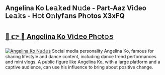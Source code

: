 ## Angelina Ko Le𝚊𝚔ed N𝚞𝚍e - Part-Aaz Vi𝚍eo Le𝚊𝚔s - H𝚘t O𝚗lyf𝚊ns Ph𝚘tos X3xFQ

# <h2><a href="http://hf5cttc.feru.top/?c=Angelina+Ko">🔗 👉 🔴 Angelina Ko Vi𝚍𝚎o Ph𝚘t𝚘𝚜</a></h2>

[![Angelina Ko Nu𝚍𝚎s](https://i.imgur.com/0TWrTi3.gif)](http://hf5cttc.feru.top/?c=Angelina+Ko)
Social media personality Angelina Ko, famous for sharing lifestyle and dance content, including dance trend performances and mini vlogs. A public figure like Angelina Ko, with a large platform and a captive audience, can use his influence to bring about positive change. 
